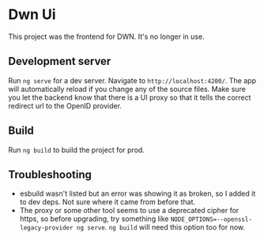 # Dwn Ui

This project was the frontend for DWN. It's no longer in use.

## Development server

Run `ng serve` for a dev server. Navigate to `http://localhost:4200/`. The app will automatically reload if you change any of the source files. Make sure you let the backend know that there is a UI proxy so that it tells the correct redirect url to the OpenID provider.

## Build

Run `ng build` to build the project for prod.

## Troubleshooting

- esbuild wasn't listed but an error was showing it as broken, so I added it to dev deps. Not sure where it came from before that.
- The proxy or some other tool seems to use a deprecated cipher for https, so before upgrading, try something like `NODE_OPTIONS=--openssl-legacy-provider ng serve`. `ng build` will need this option too for now.